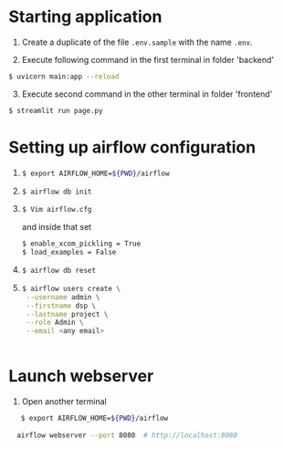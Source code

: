 # Starting application
1. Create a duplicate of the file `.env.sample` with the name `.env`.

2. Execute following command in the first terminal in folder 'backend'
```bash
$ uvicorn main:app --reload
```

3. Execute second command in the other terminal in folder 'frontend'
```bash
$ streamlit run page.py
```


# Setting up airflow configuration

1. ```bash 
   $ export AIRFLOW_HOME=${PWD}/airflow
   ```
2. ```bash 
   $ airflow db init
   ```
3. ```bash 
   $ Vim airflow.cfg 
   ```
   and inside that set 
   
   ```bash 
   $ enable_xcom_pickling = True  
   $ load_examples = False 
   ```
   
4. ```bash 
   $ airflow db reset
   ```
   
5. ```bash 
   $ airflow users create \
    --username admin \
    --firstname dsp \
    --lastname project \
    --role Admin \
    --email <any email>
    
    ```
    
    
 # Launch webserver
 
 1. Open another terminal
 
```bash 
   $ export AIRFLOW_HOME=${PWD}/airflow
   
  airflow webserver --port 8080  # http://localhost:8080
  
  ```
